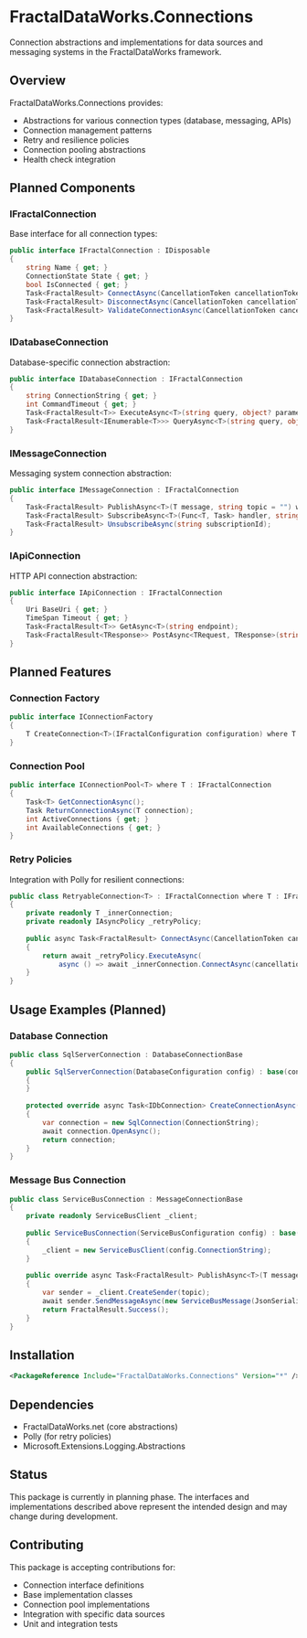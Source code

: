 # FractalDataWorks.Connections

Connection abstractions and implementations for data sources and messaging systems in the FractalDataWorks framework.

## Overview

FractalDataWorks.Connections provides:
- Abstractions for various connection types (database, messaging, APIs)
- Connection management patterns
- Retry and resilience policies
- Connection pooling abstractions
- Health check integration

## Planned Components

### IFractalConnection

Base interface for all connection types:
```csharp
public interface IFractalConnection : IDisposable
{
    string Name { get; }
    ConnectionState State { get; }
    bool IsConnected { get; }
    Task<FractalResult> ConnectAsync(CancellationToken cancellationToken = default);
    Task<FractalResult> DisconnectAsync(CancellationToken cancellationToken = default);
    Task<FractalResult> ValidateConnectionAsync(CancellationToken cancellationToken = default);
}
```

### IDatabaseConnection

Database-specific connection abstraction:
```csharp
public interface IDatabaseConnection : IFractalConnection
{
    string ConnectionString { get; }
    int CommandTimeout { get; }
    Task<FractalResult<T>> ExecuteAsync<T>(string query, object? parameters = null);
    Task<FractalResult<IEnumerable<T>>> QueryAsync<T>(string query, object? parameters = null);
}
```

### IMessageConnection

Messaging system connection abstraction:
```csharp
public interface IMessageConnection : IFractalConnection
{
    Task<FractalResult> PublishAsync<T>(T message, string topic = "") where T : class;
    Task<FractalResult> SubscribeAsync<T>(Func<T, Task> handler, string topic = "") where T : class;
    Task<FractalResult> UnsubscribeAsync(string subscriptionId);
}
```

### IApiConnection

HTTP API connection abstraction:
```csharp
public interface IApiConnection : IFractalConnection
{
    Uri BaseUri { get; }
    TimeSpan Timeout { get; }
    Task<FractalResult<T>> GetAsync<T>(string endpoint);
    Task<FractalResult<TResponse>> PostAsync<TRequest, TResponse>(string endpoint, TRequest data);
}
```

## Planned Features

### Connection Factory
```csharp
public interface IConnectionFactory
{
    T CreateConnection<T>(IFractalConfiguration configuration) where T : IFractalConnection;
}
```

### Connection Pool
```csharp
public interface IConnectionPool<T> where T : IFractalConnection
{
    Task<T> GetConnectionAsync();
    Task ReturnConnectionAsync(T connection);
    int ActiveConnections { get; }
    int AvailableConnections { get; }
}
```

### Retry Policies
Integration with Polly for resilient connections:
```csharp
public class RetryableConnection<T> : IFractalConnection where T : IFractalConnection
{
    private readonly T _innerConnection;
    private readonly IAsyncPolicy _retryPolicy;
    
    public async Task<FractalResult> ConnectAsync(CancellationToken cancellationToken = default)
    {
        return await _retryPolicy.ExecuteAsync(
            async () => await _innerConnection.ConnectAsync(cancellationToken));
    }
}
```

## Usage Examples (Planned)

### Database Connection
```csharp
public class SqlServerConnection : DatabaseConnectionBase
{
    public SqlServerConnection(DatabaseConfiguration config) : base(config)
    {
    }
    
    protected override async Task<IDbConnection> CreateConnectionAsync()
    {
        var connection = new SqlConnection(ConnectionString);
        await connection.OpenAsync();
        return connection;
    }
}
```

### Message Bus Connection
```csharp
public class ServiceBusConnection : MessageConnectionBase
{
    private readonly ServiceBusClient _client;
    
    public ServiceBusConnection(ServiceBusConfiguration config) : base(config)
    {
        _client = new ServiceBusClient(config.ConnectionString);
    }
    
    public override async Task<FractalResult> PublishAsync<T>(T message, string topic = "")
    {
        var sender = _client.CreateSender(topic);
        await sender.SendMessageAsync(new ServiceBusMessage(JsonSerializer.Serialize(message)));
        return FractalResult.Success();
    }
}
```

## Installation

```xml
<PackageReference Include="FractalDataWorks.Connections" Version="*" />
```

## Dependencies

- FractalDataWorks.net (core abstractions)
- Polly (for retry policies)
- Microsoft.Extensions.Logging.Abstractions

## Status

This package is currently in planning phase. The interfaces and implementations described above represent the intended design and may change during development.

## Contributing

This package is accepting contributions for:
- Connection interface definitions
- Base implementation classes
- Connection pool implementations
- Integration with specific data sources
- Unit and integration tests